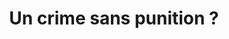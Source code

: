 ---
layout: post
title: "Un crime sans punition ?"
# date:   2020-11-24 16:08:00 +0200
categories: Curiosites
tags:
    - États-Unis
    - Juridique
excerpt: ... ...
image:
  path: /images/post-images/2020-11-24-crime-sans-punition/main.jpg
  thumbnail: /images/post-images/2020-11-24-crime-sans-punition/main-thumb-flat.jpg
  caption: " Photo par [Chris Leipelt](https://unsplash.com/@cleipelt)"
---
